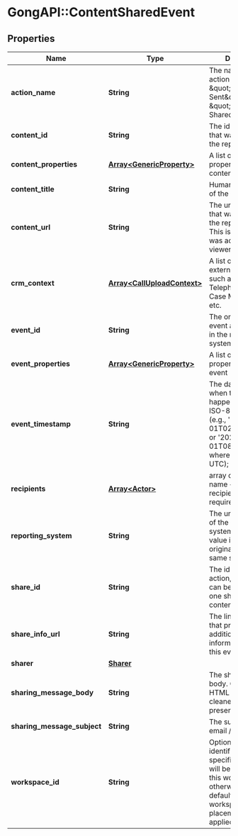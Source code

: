 # GongAPI::ContentSharedEvent

## Properties
Name | Type | Description | Notes
------------ | ------------- | ------------- | -------------
**action_name** | **String** | The name of the action like \&quot;Document Sent\&quot; or \&quot;Presentation Shared\&quot;. | [optional] 
**content_id** | **String** | The id of the content that was shared in the reporting system. | 
**content_properties** | [**Array&lt;GenericProperty&gt;**](GenericProperty.md) | A list of additional properties for the content | [optional] 
**content_title** | **String** | Human readable title of the content. | 
**content_url** | **String** | The url of the content that was shared in the reporting system. This is the url that is was accessed by the viewer. | 
**crm_context** | [**Array&lt;CallUploadContext&gt;**](CallUploadContext.md) | A list of references to external systems such as CRM, Telephony System, Case Management, etc. | [optional] 
**event_id** | **String** | The original id of the event as designated in the reporting system. | [optional] 
**event_properties** | [**Array&lt;GenericProperty&gt;**](GenericProperty.md) | A list of additional properties for the event | [optional] 
**event_timestamp** | **String** | The date and time when the event happened in the ISO-8601 format (e.g., &#x27;2021-08-01T02:30:00+05:00&#x27; or &#x27;2021-08-01T08:00:00Z&#x27;, where Z stands for UTC); | 
**recipients** | [**Array&lt;Actor&gt;**](Actor.md) | array of objects with  name + email of recipients. Email is required. | [optional] 
**reporting_system** | **String** | The unique identifier of the reporting system. It is the same value in all events originating from the same system. | 
**share_id** | **String** | The id of the share action, in case there can be more than one share per content. | [optional] 
**share_info_url** | **String** | The link to a page that presents additional information about this event. | [optional] 
**sharer** | [**Sharer**](Sharer.md) |  | [optional] 
**sharing_message_body** | **String** | The share message body. Can contain HTML and will be cleaned when it is presented. | [optional] 
**sharing_message_subject** | **String** | The subject of share email / message. | [optional] 
**workspace_id** | **String** | Optional workspace identifier. If specified, the event will be placed into this workspace, otherwise, the default algorithm for workspace placement will be applied. | [optional] 

